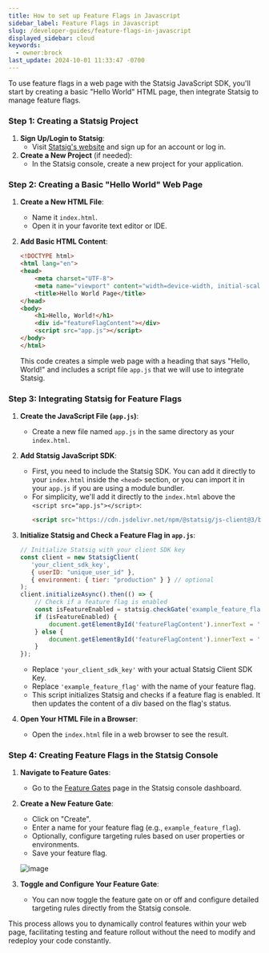 ```yaml
---
title: How to set up Feature Flags in Javascript
sidebar_label: Feature Flags in Javascript
slug: /developer-guides/feature-flags-in-javascript
displayed_sidebar: cloud
keywords:
  - owner:brock
last_update: 2024-10-01 11:33:47 -0700
---
```


To use feature flags in a web page with the Statsig JavaScript SDK, you'll start by creating a basic "Hello World" HTML page, then integrate Statsig to manage feature flags.

### Step 1: Creating a Statsig Project
1. **Sign Up/Login to Statsig**:
   - Visit [Statsig's website](https://www.statsig.com/) and sign up for an account or log in.
2. **Create a New Project** (if needed):
   - In the Statsig console, create a new project for your application.

### Step 2: Creating a Basic "Hello World" Web Page

1. **Create a New HTML File**:
   - Name it `index.html`.
   - Open it in your favorite text editor or IDE.

2. **Add Basic HTML Content**:
   ```html
   <!DOCTYPE html>
   <html lang="en">
   <head>
       <meta charset="UTF-8">
       <meta name="viewport" content="width=device-width, initial-scale=1.0">
       <title>Hello World Page</title>
   </head>
   <body>
       <h1>Hello, World!</h1>
       <div id="featureFlagContent"></div>
       <script src="app.js"></script>
   </body>
   </html>
   ```
   This code creates a simple web page with a heading that says "Hello, World!" and includes a script file `app.js` that we will use to integrate Statsig.

### Step 3: Integrating Statsig for Feature Flags

1. **Create the JavaScript File (`app.js`)**:
   - Create a new file named `app.js` in the same directory as your `index.html`.

2. **Add Statsig JavaScript SDK**:
   - First, you need to include the Statsig SDK. You can add it directly to your `index.html` inside the `<head>` section, or you can import it in your `app.js` if you are using a module bundler.
   - For simplicity, we'll add it directly to the `index.html` above the `<script src="app.js"></script>`:
     ```html
     <script src="https://cdn.jsdelivr.net/npm/@statsig/js-client@3/build/statsig-js-client+session-replay+web-analytics.min.js"></script>
     ```

3. **Initialize Statsig and Check a Feature Flag in `app.js`**:
   ```javascript
   // Initialize Statsig with your client SDK key
   const client = new StatsigClient(
      'your_client_sdk_key',
      { userID: "unique_user_id" },
      { environment: { tier: "production" } } // optional
   );
   client.initializeAsync().then(() => {
       // Check if a feature flag is enabled
       const isFeatureEnabled = statsig.checkGate('example_feature_flag');
       if (isFeatureEnabled) {
           document.getElementById('featureFlagContent').innerText = 'Feature Flag is enabled!';
       } else {
           document.getElementById('featureFlagContent').innerText = 'Feature Flag is disabled.';
       }
   });
   ```
   - Replace `'your_client_sdk_key'` with your actual Statsig Client SDK Key.
   - Replace `'example_feature_flag'` with the name of your feature flag.
   - This script initializes Statsig and checks if a feature flag is enabled. It then updates the content of a div based on the flag's status.

4. **Open Your HTML File in a Browser**:
   - Open the `index.html` file in a web browser to see the result.

### Step 4: Creating Feature Flags in the Statsig Console

1. **Navigate to Feature Gates**:
   - Go to the [Feature Gates](https://console.statsig.com/gates) page in the Statsig console dashboard.

2. **Create a New Feature Gate**:
   - Click on "Create".
   - Enter a name for your feature flag (e.g., `example_feature_flag`).
   - Optionally, configure targeting rules based on user properties or environments.
   - Save your feature flag.

   ![image](https://github.com/statsig-io/.github/assets/74588208/08e67ba8-b148-4b53-8a7e-ab17e3db4346)

3. **Toggle and Configure Your Feature Gate**:
   - You can now toggle the feature gate on or off and configure detailed targeting rules directly from the Statsig console.

This process allows you to dynamically control features within your web page, facilitating testing and feature rollout without the need to modify and redeploy your code constantly.
